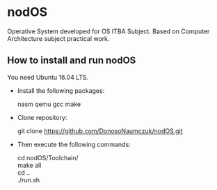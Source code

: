 # nodOS

Operative System developed for OS ITBA Subject. Based on Computer Architecture subject practical work.

## How to install and run nodOS

You need Ubuntu 16.04 LTS.

* Install the following packages:

    nasm qemu gcc make

* Clone repository:

    git clone https://github.com/DonosoNaumczuk/nodOS.git

* Then execute the following commands:

    cd nodOS/Toolchain/  
    make all  
    cd ..  
    ./run.sh  
